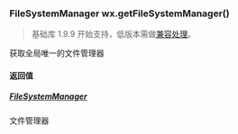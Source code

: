 <!-- https://developers.weixin.qq.com/miniprogram/dev/api/file/wx.getFileSystemManager.html -->

### FileSystemManager wx.getFileSystemManager()

> 基础库 1.9.9 开始支持，低版本需做[兼容处理](https://developers.weixin.qq.com/miniprogram/dev/framework/compatibility.html)。

获取全局唯一的文件管理器

#### 返回值

##### [FileSystemManager](https://developers.weixin.qq.com/miniprogram/dev/api/file/FileSystemManager.html)

文件管理器
